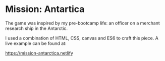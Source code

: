 # Mission: Antartica

The game was inspired by my pre-bootcamp life: an officer on a merchant research ship in the Antarctic.

I used a combination of HTML, CSS, canvas and ES6 to craft this piece. A live example can be found at: 

https://mission-antarctica.netlify
